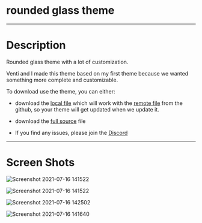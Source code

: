 # rounded glass theme


------------------------

# Description

Rounded glass theme with a lot of customization.

Venti and I made this theme based on my first theme because we wanted something more complete and customizable.

To download use the theme, you can either:
- download the [local file](https://github.com/Ventispurr/rounded-glass-theme/blob/main/local_rounded.theme.css) which will work with the [remote file](https://github.com/Ventispurr/rounded-glass-theme/blob/main/remote_rounded.theme.css) from the github, so your theme will get updated when we update it.
- download the [full source](https://github.com/Ventispurr/rounded-glass-theme/blob/main/source_rounded.theme.css) file

- If you find any issues, please join the [Discord](https://discord.gg/tzf9T3PBYe)
------------------------


# Screen Shots
![Screenshot 2021-07-16 141522](https://user-images.githubusercontent.com/81578448/125991932-c299ba95-ddc8-4a96-8500-9d407c496291.png)




![Screenshot 2021-07-16 141522](https://user-images.githubusercontent.com/81578448/125992602-60f3b131-e40a-49ac-94b6-3fcb3c3383d3.png)






![Screenshot 2021-07-16 142502](https://user-images.githubusercontent.com/81578448/125992567-e43918b7-92a4-486f-aba1-4879ef228fff.png)





![Screenshot 2021-07-16 141640](https://user-images.githubusercontent.com/81578448/125992009-4b8fd1f3-65f5-4171-b66b-9df5414b9c6d.png)
